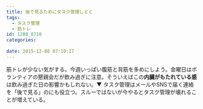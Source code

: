 ```yaml
---
title: 後で見るためにタスク管理しとく
tags:
  - タスク管理
  - 筋トレ
id: 1208_0710
categories:
   
date: 2015-12-08 07:10:17
---
```


筋トレが少ない気がする。今週いっぱい腹筋と背筋を多めにしよう。金曜日はボランティアの懇親会だが飲み過ぎに注意。そういえばこの**内臓がもたれている感**は飲み過ぎた日の影響かもしれない。▼ タスク管理はメールやSNSで届く連絡を「後で見る」のにも役立つ。スルーではないが今やるとタスク管理が壊れることが増えている。